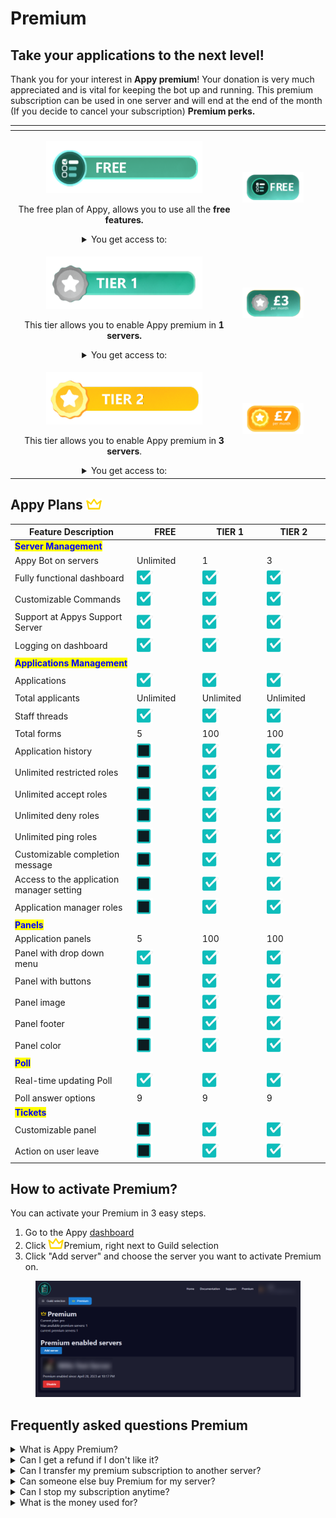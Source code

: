 # Premium

## Take your applications to the next level!

Thank you for your interest in **Appy premium**! Your donation is very much appreciated and is vital for keeping the bot up and running. This premium subscription can be used in one server and will end at the end of the month (If you decide to cancel your subscription) **Premium perks.**

<table data-view="cards"><thead><tr><th align="center"></th><th align="center"></th><th data-hidden data-card-target data-type="content-ref"></th><th data-hidden data-card-cover data-type="files"></th></tr></thead><tbody><tr><td align="center"><p><img src="../.gitbook/assets/Free" alt=""></p><p>The free plan of Appy, allows you to use all the <strong>free features.</strong></p><details><summary>You get access to:</summary><ul><li>Applications with cutom Accept or Deny options</li><li>App Panel - a unique way to allow users to apply for applications with ease</li><li>Appy Poll - with real-time updating results</li></ul></details></td><td align="center"><img src="../.gitbook/assets/Price Free" alt=""></td><td></td><td></td></tr><tr><td align="center"><p><img src="../.gitbook/assets/Tier 1" alt=""></p><p>This tier allows you to enable Appy premium in <strong>1 servers.</strong></p><details><summary>You get access to:</summary><ul><li>Application history</li><li>Unlimited restricted roles</li><li>Unlimited accept roles</li><li>Unlimited deny roles</li><li>Unlimited ping roles</li><li>Customizable completion message</li></ul></details></td><td align="center"><img src="../.gitbook/assets/Price 3" alt=""></td><td></td><td></td></tr><tr><td align="center"><p><img src="../.gitbook/assets/Tier 2" alt=""></p><p>This tier allows you to enable Appy premium in <strong>3 servers</strong>.</p><details><summary>You get access to:</summary><ul><li>Includes everything from previous tier</li><li>Appy premium for <strong>3 of your servers</strong></li></ul></details></td><td align="center"><img src="../.gitbook/assets/Price 7" alt=""></td><td></td><td></td></tr></tbody></table>

## Appy Plans ![](../.gitbook/assets/Crown.png)

<table><thead><tr><th width="256">Feature Description</th><th width="114">FREE</th><th width="111">TIER 1</th><th width="108">TIER 2</th></tr></thead><tbody><tr><td><mark style="color:blue;"><strong>Server Management</strong></mark></td><td></td><td></td><td></td></tr><tr><td>Appy Bot on servers</td><td>Unlimited</td><td>1</td><td>3</td></tr><tr><td>Fully functional dashboard</td><td><img src="../.gitbook/assets/image (2) (1) (1).png" alt=""></td><td><img src="../.gitbook/assets/image (2) (1) (1).png" alt=""></td><td><img src="../.gitbook/assets/image (2) (1) (1).png" alt=""></td></tr><tr><td>Customizable Commands</td><td><img src="../.gitbook/assets/image (2) (1) (1).png" alt=""></td><td><img src="../.gitbook/assets/image (2) (1) (1).png" alt=""></td><td><img src="../.gitbook/assets/image (2) (1) (1).png" alt=""></td></tr><tr><td>Support at Appys Support Server</td><td><img src="../.gitbook/assets/image (2) (1) (1).png" alt=""></td><td><img src="../.gitbook/assets/image (2) (1) (1).png" alt=""></td><td><img src="../.gitbook/assets/image (2) (1) (1).png" alt=""></td></tr><tr><td>Logging on dashboard</td><td><img src="../.gitbook/assets/image (2) (1) (1).png" alt=""></td><td><img src="../.gitbook/assets/image (2) (1) (1).png" alt=""></td><td><img src="../.gitbook/assets/image (2) (1) (1).png" alt=""></td></tr><tr><td><mark style="color:blue;"><strong>Applications Management</strong></mark></td><td></td><td></td><td></td></tr><tr><td>Applications </td><td><img src="../.gitbook/assets/image (2) (1) (1).png" alt=""></td><td><img src="../.gitbook/assets/image (2) (1) (1).png" alt=""></td><td><img src="../.gitbook/assets/image (2) (1) (1).png" alt=""></td></tr><tr><td>Total applicants</td><td>Unlimited</td><td>Unlimited</td><td>Unlimited</td></tr><tr><td>Staff threads</td><td><img src="../.gitbook/assets/image (2) (1) (1).png" alt=""></td><td><img src="../.gitbook/assets/image (2) (1) (1).png" alt=""></td><td><img src="../.gitbook/assets/image (2) (1) (1).png" alt=""></td></tr><tr><td>Total forms</td><td>5</td><td>100</td><td>100</td></tr><tr><td>Application history</td><td><img src="../.gitbook/assets/image (1) (1) (1).png" alt=""></td><td><img src="../.gitbook/assets/image (2) (1) (1).png" alt=""></td><td><img src="../.gitbook/assets/image (2) (1) (1).png" alt=""></td></tr><tr><td>Unlimited restricted roles</td><td><img src="../.gitbook/assets/image (1) (1) (1).png" alt=""></td><td><img src="../.gitbook/assets/image (2) (1) (1).png" alt=""></td><td><img src="../.gitbook/assets/image (2) (1) (1).png" alt=""></td></tr><tr><td>Unlimited accept roles</td><td><img src="../.gitbook/assets/image (1) (1) (1).png" alt=""></td><td><img src="../.gitbook/assets/image (2) (1) (1).png" alt=""></td><td><img src="../.gitbook/assets/image (2) (1) (1).png" alt=""></td></tr><tr><td>Unlimited deny roles</td><td><img src="../.gitbook/assets/image (1) (1) (1).png" alt=""></td><td><img src="../.gitbook/assets/image (2) (1) (1).png" alt=""></td><td><img src="../.gitbook/assets/image (2) (1) (1).png" alt=""></td></tr><tr><td>Unlimited ping roles</td><td><img src="../.gitbook/assets/image (1) (1) (1).png" alt=""></td><td><img src="../.gitbook/assets/image (2) (1) (1).png" alt=""></td><td><img src="../.gitbook/assets/image (2) (1) (1).png" alt=""></td></tr><tr><td>Customizable completion message</td><td><img src="../.gitbook/assets/image (1) (1) (1).png" alt=""></td><td><img src="../.gitbook/assets/image (2) (1) (1).png" alt=""></td><td><img src="../.gitbook/assets/image (2) (1) (1).png" alt=""></td></tr><tr><td>Access to the application manager setting</td><td><img src="../.gitbook/assets/image (1) (1) (1).png" alt=""></td><td><img src="../.gitbook/assets/image (2) (1) (1).png" alt=""></td><td><img src="../.gitbook/assets/image (2) (1) (1).png" alt=""></td></tr><tr><td>Application manager roles</td><td><img src="../.gitbook/assets/image (1) (1) (1).png" alt=""></td><td><img src="../.gitbook/assets/image (2) (1) (1).png" alt=""></td><td><img src="../.gitbook/assets/image (2) (1) (1).png" alt=""></td></tr><tr><td><mark style="color:blue;"><strong>Panels</strong></mark></td><td></td><td></td><td></td></tr><tr><td>Application panels</td><td>5</td><td>100</td><td>100</td></tr><tr><td>Panel with drop down menu</td><td><img src="../.gitbook/assets/image (2) (1) (1).png" alt=""></td><td><img src="../.gitbook/assets/image (2) (1) (1).png" alt=""></td><td><img src="../.gitbook/assets/image (2) (1) (1).png" alt=""></td></tr><tr><td>Panel with buttons</td><td><img src="../.gitbook/assets/image (1) (1) (1).png" alt=""></td><td><img src="../.gitbook/assets/image (2) (1) (1).png" alt=""></td><td><img src="../.gitbook/assets/image (2) (1) (1).png" alt=""></td></tr><tr><td>Panel image</td><td><img src="../.gitbook/assets/image (1) (1) (1).png" alt=""></td><td><img src="../.gitbook/assets/image (2) (1) (1).png" alt=""></td><td><img src="../.gitbook/assets/image (2) (1) (1).png" alt=""></td></tr><tr><td>Panel footer</td><td><img src="../.gitbook/assets/image (1) (1) (1).png" alt=""></td><td><img src="../.gitbook/assets/image (2) (1) (1).png" alt=""></td><td><img src="../.gitbook/assets/image (2) (1) (1).png" alt=""></td></tr><tr><td>Panel color</td><td><img src="../.gitbook/assets/image (1) (1) (1).png" alt=""></td><td><img src="../.gitbook/assets/image (2) (1) (1).png" alt=""></td><td><img src="../.gitbook/assets/image (2) (1) (1).png" alt=""></td></tr><tr><td><mark style="color:blue;"><strong>Poll</strong></mark></td><td></td><td></td><td></td></tr><tr><td>Real-time updating Poll</td><td><img src="../.gitbook/assets/image (2) (1) (1).png" alt=""></td><td><img src="../.gitbook/assets/image (2) (1) (1).png" alt=""></td><td><img src="../.gitbook/assets/image (2) (1) (1).png" alt=""></td></tr><tr><td>Poll answer options</td><td>9</td><td>9</td><td>9</td></tr><tr><td><mark style="color:blue;"><strong>Tickets</strong></mark></td><td></td><td></td><td></td></tr><tr><td>Customizable panel</td><td><img src="../.gitbook/assets/image (1) (1) (1).png" alt=""></td><td><img src="../.gitbook/assets/image (2) (1) (1).png" alt=""></td><td><img src="../.gitbook/assets/image (2) (1) (1).png" alt=""></td></tr><tr><td>Action on user leave</td><td><img src="../.gitbook/assets/image (1) (1) (1).png" alt=""></td><td><img src="../.gitbook/assets/image (2) (1) (1).png" alt=""></td><td><img src="../.gitbook/assets/image (2) (1) (1).png" alt=""></td></tr></tbody></table>

## How to activate Premium?

You can activate your Premium in 3 easy steps.&#x20;

1. Go to the Appy [dashboard](https://appybot.xyz/dashboard?selected=premium)&#x20;
2. Click ![](../.gitbook/assets/Crown.png)Premium, right next to Guild selection
3. Click "Add server" and choose the server you want to activate Premium on.&#x20;

<figure><img src="../.gitbook/assets/Premium" alt=""><figcaption></figcaption></figure>

## Frequently asked questions Premium

<details>

<summary>What is Appy Premium?</summary>

Take your applications to the next level with Appy premium! \
Appy premium offer some features that are not in the free version of Appy.&#x20;

These features will help with better management of your applications.\
They are particularly suitable for larger communities or communities that have many applications at the same time.

</details>

<details>

<summary>Can I get a refund if I don't like it?</summary>

If, unexpectedly, you do not like Appy Premium after your purchase, you can get a refund within 24 hours of your purchase.

</details>

<details>

<summary>Can I transfer my premium subscription to another server?</summary>

If you want your Premium moved from one server to another server.&#x20;

1. Go to the ![](../.gitbook/assets/Crown.png)Premium side on the dashboard.&#x20;
2. Click on Disable at the server you want to cancel it on
3. Click on Activate on the server you want to enable the Premium on.&#x20;

Your Premium will not be transfered to the new server. _This can take a few minutes._

</details>

<details>

<summary>Can someone else buy Premium for my server?</summary>

If you are a team on your server and you want Premium. \
It does not need to be you as the owner of the server who buys it, just as long as the person who buys Premium has the right permissions on the server.

</details>

<details>

<summary>Can I stop my subscription anytime?</summary>

You can cancel your subscription anytime and will end at the end of the month.&#x20;

</details>

<details>

<summary>What is the money used for?</summary>

Appy is a bot which requires powerful hardware and softwares. The money you pay for Appy Premium will help keep the bot up and running

</details>
